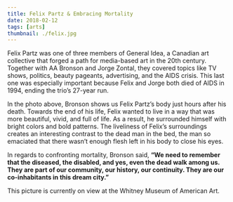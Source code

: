 ```yaml
---
title: Felix Partz & Embracing Mortality
date: 2018-02-12
tags: [arts]
thumbnail: ./felix.jpg
---
```

Felix Partz was one of three members of General Idea, a Canadian art collective that forged a path for media-based art in the 20th century. Together with AA Bronson and Jorge Zontal, they covered topics like TV shows, politics, beauty pageants, advertising, and the AIDS crisis. This last one was especially important because Felix and Jorge both died of AIDS in 1994, ending the trio’s 27-year run.

In the photo above, Bronson shows us Felix Partz’s body just hours after his death.  Towards the end of his life, Felix wanted to live in a way that was more beautiful, vivid, and full of life. As a result, he surrounded himself with bright colors and bold patterns. The liveliness of Felix’s surroundings creates an interesting contrast to the dead man in the bed, the man so emaciated that there wasn’t enough flesh left in his body to close his eyes.

In regards to confronting mortality, Bronson said, **“We need to remember that the diseased, the disabled, and yes, even the dead walk among us. They are part of our community, our history, our continuity. They are our co-inhabitants in this dream city.”**

This picture is currently on view at the Whitney Museum of American Art.